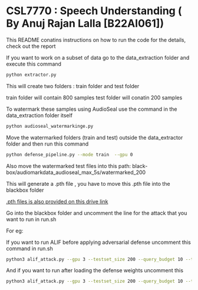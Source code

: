 # CSL7770 : Speech Understanding ( By Anuj Rajan Lalla [B22AI061])

  
This README conatins instructions on how to run the code for the details, check out the report 


If you want to work on a subset of data go to the data_extraction folder and execute this command

```bash
python extractor.py
```

This will create two folders : train folder and test folder


train folder will contain 800 samples
test folder will conatin 200 samples

To watermark these samples using AudioSeal use the command in the data_extraction folder itself

 ```bash
python audioseal_watermarkinge.py 
```

Move the watermarked folders (train and test) outside the data_extractor folder and then run this command

```bash
python defense_pipeline.py --mode train  --gpu 0
```

Also move the watermarked test files into this path: black-box/audiomarkdata_audioseal_max_5s/watermarked_200


This will generate a .pth file , you have to move this .pth file into the blackbox folder 


[.pth files is also provided on this drive link](https://drive.google.com/file/d/1wKo9uB3cH_F3T3AJcj9n_AoHQeiQkjJ7/view?usp=sharing)

Go into the blackbox folder and uncomment the line for the attack that you want to run in run.sh

For eg:

If  you want to run ALIF before applying adversarial defense uncomment this command in run.sh

```bash
python3 alif_attack.py --gpu 3 --testset_size 200 --query_budget 10 --tau 0.15 --model audioseal --blackbox_folder alif_10kbefore --attack_type both --eps 0.05
```

And if you want to run after loading the defense weights uncomment this

```bash
python3 alif_attack.py --gpu 3 --testset_size 200 --query_budget 10 --tau 0.15 --model audioseal --blackbox_folder alif_10kafter --attack_type both --eps 0.05  --def_ok True
```
